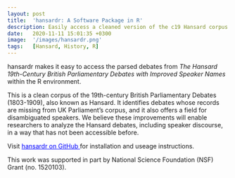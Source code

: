 ```yaml
---
layout: post
title:  'hansardr: A Software Package in R'
description: Easily access a cleaned version of the c19 Hansard corpus with improved speaker names in the R environment. 
date:   2020-11-11 15:01:35 +0300
image:  '/images/hansardr.png'
tags:   [Hansard, History, R]
---
```


hansardr makes it easy to access the parsed debates from _The Hansard 19th-Century British Parliamentary Debates with Improved Speaker Names_ within the R environment.

This is a clean corpus of the 19th-century British Parliamentary Debates (1803-1909), also known as Hansard. It identifies debates whose records are missing from UK Parliament’s corpus, and it also offers a field for disambiguated speakers. We believe these improvements will enable researchers to analyze the Hansard debates, including speaker discourse, in a way that has not been accessible before.

Visit <a href="https://github.com/stephbuon/hansardr" style="color: blue"> hansardr on GitHub </a> for installation and useage instructions. 

This work was supported in part by National Science Foundation (NSF) Grant (no. 1520103). 
